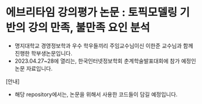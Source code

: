 # 에브리타임 강의평가 논문 : 토픽모델링 기반의 강의 만족, 불만족 요인 분석

- 명지대학교 경영정보학과 우수 학우들끼리 주임교수님이신 이한준 교수님과 함께 진행한 학부생논문입니다. 
- 2023.04.27~28에 열리는, 한국인터넷정보학회 춘계학술발표대회에 참가 예정인 논문 자료입니다.

[안내]
- 해당 repository에서는, 논문을 위해서 사용한 코드들이 담길 예정입니다.
